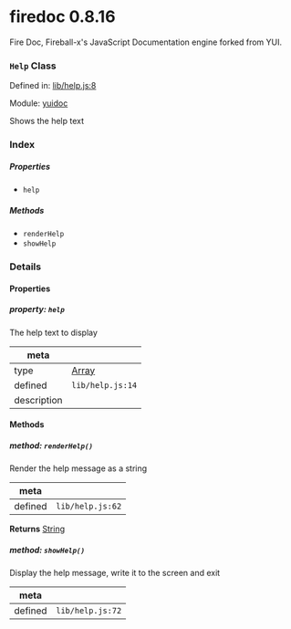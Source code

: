 
# firedoc 0.8.16

Fire Doc, Fireball-x&#x27;s JavaScript Documentation engine forked from YUI.

### `Help` Class


Defined in: [lib/help.js:8](../files/lib/help.js.js)

Module: [yuidoc](../modules/yuidoc.md)




Shows the help text

### Index

##### Properties

  - `help`



##### Methods

  - `renderHelp`
  - `showHelp`





### Details


#### Properties



##### property: `help`

The help text to display

| meta |   |
|------|---|
| type | <a href="https://developer.mozilla.org/en/JavaScript/Reference/Global_Objects/Array" class="crosslink external" target="_blank">Array</a> |
| defined | `lib/help.js:14` |
| description |  |






<!-- Method Block -->
#### Methods


##### method: `renderHelp()`

Render the help message as a string

| meta |   |
|------|---|
| defined | `lib/help.js:62` |


**Returns**
<a href="https://developer.mozilla.org/en/JavaScript/Reference/Global_Objects/String" class="crosslink external" target="_blank">String</a> 


##### method: `showHelp()`

Display the help message, write it to the screen and exit

| meta |   |
|------|---|
| defined | `lib/help.js:72` |





